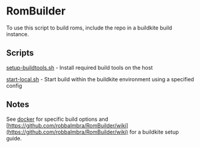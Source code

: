 # RomBuilder

To use this script to build roms, include the repo in a buildkite build instance.

## Scripts

[setup-buildtools.sh](scripts/setup-buildtools.sh) - Install required build tools on the host

[start-local.sh](scripts/start-local.sh) - Start build within the buildkite environment using a specified config

## Notes

See [docker](docker) for specific build options and [https://github.com/robbalmbra/RomBuilder/wiki](https://github.com/robbalmbra/RomBuilder/wiki) for a buildkite setup guide.
